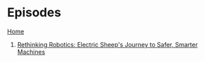 # Episodes

[Home](home.md)

1. [Rethinking Robotics: Electric Sheep's Journey to Safer, Smarter Machines](1-rethinking-robotics-electric-sheep-s-journey-to-safer-smarter-machines.md)
